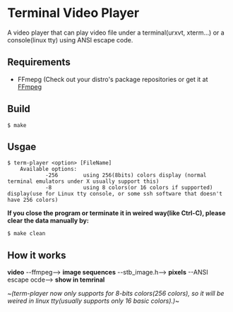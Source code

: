 # Terminal Video Player
A video player that can play video file under a terminal(urxvt, xterm...) or a console(linux tty) using ANSI escape code.

## Requirements
* FFmepg (Check out your distro's package repositories or get it at [FFmpeg](https://www.ffmpeg.org)

## Build
	$ make

## Usgae
	$ term-player <option> [FileName]
        Available options:
                -256        using 256(8bits) colors display (normal terminal emulators under X usually support this)
                -8          using 8 colors(or 16 colors if supported) display(use for Linux tty console, or some ssh software that doesn't have 256 colors)
**If you close the program or terminate it in weired way(like Ctrl-C), please clear the data manually by:**

	$ make clean

## How it works

**video**  --ffmpeg--> **image sequences** --stb_image.h--> **pixels** --ANSI escape ocde--> **show in temrinal**

~*(term-player now only supports for 8-bits colors(256 colors), so it will be weired in linux tty(usually supports only 16 basic colors).)*~
